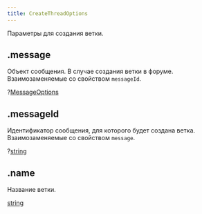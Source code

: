 ```yaml
---
title: CreateThreadOptions
---
```


Параметры для создания ветки.

## .message

Объект сообщения. В случае создания ветки в форуме. Взаимозаменяемые со свойством `messageId`.

?[MessageOptions](messageoptions.md)

## .messageId

Идентификатор сообщения, для которого будет создана ветка. Взаимозаменяемые со свойством `message`.

?[string](https://developer.mozilla.org/ru/docs/Web/JavaScript/Reference/Global_Objects/String)

## .name

Название ветки.

[string](https://developer.mozilla.org/ru/docs/Web/JavaScript/Reference/Global_Objects/String)
